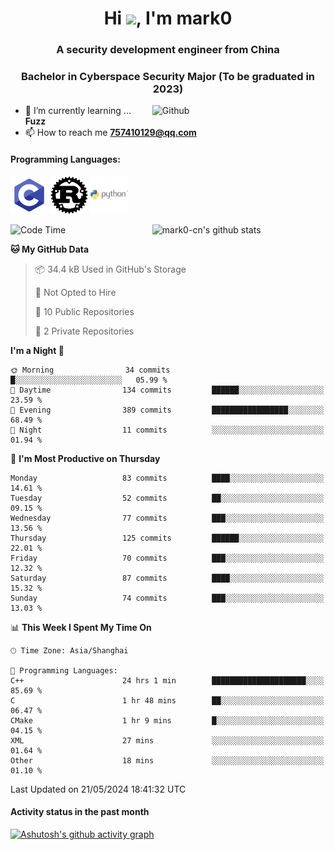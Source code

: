 <h1 align="center">Hi <img src="https://raw.githubusercontent.com/iampavangandhi/iampavangandhi/master/gifs/Hi.gif" width="30px">, I'm mark0</h1>

<h3 align="center">A security development engineer from China</h3>
<h3 align="center">Bachelor in Cyberspace Security Major (To be graduated in 2023)</h3>

<img width="55%" align="right" alt="Github" src="https://raw.githubusercontent.com/onimur/.github/master/.resources/git-header.svg" />

<!-- - 🔭 I’m currently working on **vKarma Webapp** -->
<!-- - 💬 Ask me about ... **Web Develpoment** -->
<!-- - 😄 Employement ... **Open for intern opportunities** -->
<!-- - ⚡ Fun fact ... **Anime**❤ -->
- 🌱 I’m currently learning ... **Fuzz**
- 📫 How to reach me **757410129@qq.com**
<!-- - 📨 Or reach me **757410129@qq.com** -->

<h4>Programming Languages: </h4>
<p align="left">
 <img style="margin: auto;" src="https://raw.githubusercontent.com/sachinverma53121/sachinverma53121/master/icons/c.png" alt=c width="60" height="60"/>
 <img style="margin: auto;" src="https://raw.githubusercontent.com/mark0-cn/blog_img/master/img/202309031232124.png" alt=cplusplus width="60" height="60"/>
 <img style="margin: auto;" src="https://raw.githubusercontent.com/sachinverma53121/sachinverma53121/master/icons/python.png" alt=python width="60" height="60"/>
</p>


<img width="55%" align="right" alt="mark0-cn's github stats" src="https://github-readme-stats.vercel.app/api?username=mark0-cn&show_icons=true&hide_border=true" />

<!--START_SECTION:waka-->
![Code Time](http://img.shields.io/badge/Code%20Time-2%2C033%20hrs%2018%20mins-blue)

**🐱 My GitHub Data** 

> 📦 34.4 kB Used in GitHub's Storage 
 > 
> 🚫 Not Opted to Hire
 > 
> 📜 10 Public Repositories 
 > 
> 🔑 2 Private Repositories 
 > 
**I'm a Night 🦉** 

```text
🌞 Morning                34 commits          █░░░░░░░░░░░░░░░░░░░░░░░░   05.99 % 
🌆 Daytime                134 commits         ██████░░░░░░░░░░░░░░░░░░░   23.59 % 
🌃 Evening                389 commits         █████████████████░░░░░░░░   68.49 % 
🌙 Night                  11 commits          ░░░░░░░░░░░░░░░░░░░░░░░░░   01.94 % 
```
📅 **I'm Most Productive on Thursday** 

```text
Monday                   83 commits          ████░░░░░░░░░░░░░░░░░░░░░   14.61 % 
Tuesday                  52 commits          ██░░░░░░░░░░░░░░░░░░░░░░░   09.15 % 
Wednesday                77 commits          ███░░░░░░░░░░░░░░░░░░░░░░   13.56 % 
Thursday                 125 commits         ██████░░░░░░░░░░░░░░░░░░░   22.01 % 
Friday                   70 commits          ███░░░░░░░░░░░░░░░░░░░░░░   12.32 % 
Saturday                 87 commits          ████░░░░░░░░░░░░░░░░░░░░░   15.32 % 
Sunday                   74 commits          ███░░░░░░░░░░░░░░░░░░░░░░   13.03 % 
```


📊 **This Week I Spent My Time On** 

```text
🕑︎ Time Zone: Asia/Shanghai

💬 Programming Languages: 
C++                      24 hrs 1 min        █████████████████████░░░░   85.69 % 
C                        1 hr 48 mins        ██░░░░░░░░░░░░░░░░░░░░░░░   06.47 % 
CMake                    1 hr 9 mins         █░░░░░░░░░░░░░░░░░░░░░░░░   04.15 % 
XML                      27 mins             ░░░░░░░░░░░░░░░░░░░░░░░░░   01.64 % 
Other                    18 mins             ░░░░░░░░░░░░░░░░░░░░░░░░░   01.10 % 
```


 Last Updated on 21/05/2024 18:41:32 UTC
<!--END_SECTION:waka-->

<h4>Activity status in the past month</h4>

[![Ashutosh's github activity graph](https://github-readme-activity-graph.vercel.app/graph?username=mark0-cn&theme=dracula)](https://github.com/ashutosh00710/github-readme-activity-graph)

<!--
**mark0-cn/mark0-cn** is a ✨ _special_ ✨ repository because its `README.md` (this file) appears on your GitHub profile.

Here are some ideas to get you started:

- 🔭 I’m currently working on ...
- 🌱 I’m currently learning ...
- 👯 I’m looking to collaborate on ...
- 🤔 I’m looking for help with ...
- 💬 Ask me about ...
- 📫 How to reach me: ...
- 😄 Pronouns: ...
- ⚡ Fun fact: ...
-->
